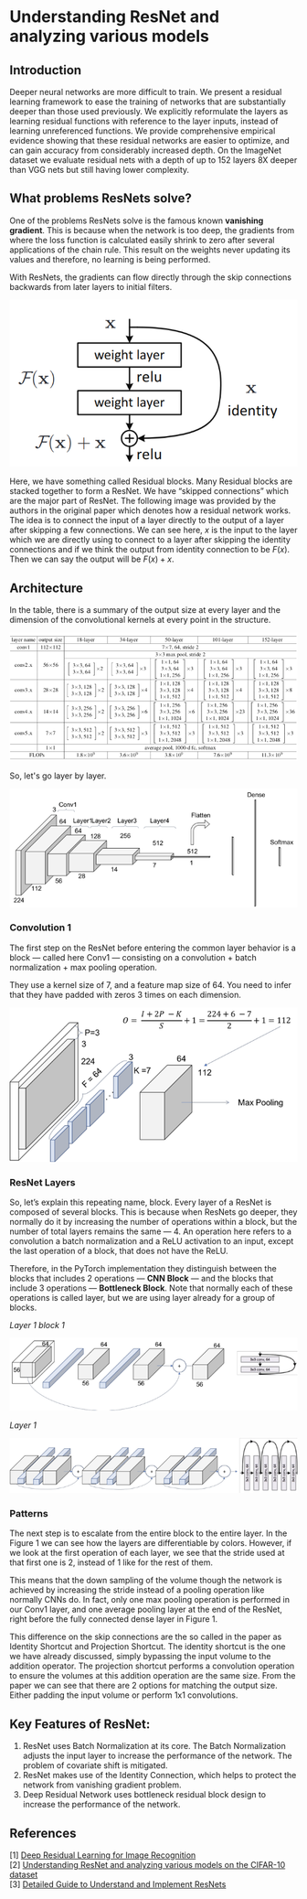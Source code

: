 # Understanding ResNet and analyzing various models

## Introduction
Deeper neural networks are more difficult to train. We present a residual learning framework to ease the training
of networks that are substantially deeper than those used previously. We explicitly reformulate the layers as learning residual functions with reference to the layer inputs, instead of learning unreferenced functions. We provide comprehensive empirical evidence showing that these residual networks are easier to optimize, and can gain accuracy from considerably increased depth. On the ImageNet dataset we evaluate residual nets with a depth of up to 152 layers 8X deeper than VGG nets but still having lower complexity.

## What problems ResNets solve?
One of the problems ResNets solve is the famous known **vanishing gradient**. This is because when the network is too deep, the gradients from where the loss function is calculated easily shrink to zero after several applications of the chain rule. This result on the weights never updating its values and therefore, no learning is being performed.

With ResNets, the gradients can flow directly through the skip connections backwards from later layers to initial filters.

![](images/residual.png)

Here, we have something called Residual blocks. Many Residual blocks are stacked together to form a ResNet. We have “skipped connections” which are the major part of ResNet. The following image was provided by the authors in the original paper which denotes how a residual network works. The idea is to connect the input of a layer directly to the output of a layer after skipping a few connections. We can see here, $x$ is the input to the layer which we are directly using to connect to a layer after skipping the identity connections and if we think the output from identity connection to be $F(x)$. Then we can say the output will be $F(x) + x$.

## Architecture
In the table, there is a summary of the output size at every layer and the dimension of the convolutional kernels at every point in the structure.

![](images/table_architecture.png)

So, let's go layer by layer.

![](images/resnet32.png)

### Convolution 1

The first step on the ResNet before entering the common layer behavior is a block — called here Conv1 — consisting on a convolution + batch normalization + max pooling operation.

They use a kernel size of 7, and a feature map size of 64. You need to infer that they have padded with zeros 3 times on each dimension.

![](images/conv1.png)

### ResNet Layers

So, let’s explain this repeating name, block. Every layer of a ResNet is composed of several blocks. This is because when ResNets go deeper, they normally do it by increasing the number of operations within a block, but the number of total layers remains the same — 4. An operation here refers to a convolution a batch normalization and a ReLU activation to an input, except the last operation of a block, that does not have the ReLU.

Therefore, in the PyTorch implementation they distinguish between the blocks that includes 2 operations — **CNN Block** — and the blocks that include 3 operations — **Bottleneck Block**. Note that normally each of these operations is called layer, but we are using layer already for a group of blocks.

*Layer 1 block 1*

![](images/layer1-block1.png)

*Layer 1*

![](images/layer1.png)

### Patterns

The next step is to escalate from the entire block to the entire layer. In the Figure 1 we can see how the layers are differentiable by colors. However, if we look at the first operation of each layer, we see that the stride used at that first one is 2, instead of 1 like for the rest of them.

This means that the down sampling of the volume though the network is achieved by increasing the stride instead of a pooling operation like normally CNNs do. In fact, only one max pooling operation is performed in our Conv1 layer, and one average pooling layer at the end of the ResNet, right before the fully connected dense layer in Figure 1.

This difference on the skip connections are the so called in the paper as Identity Shortcut and Projection Shortcut. The identity shortcut is the one we have already discussed, simply bypassing the input volume to the addition operator. The projection shortcut performs a convolution operation to ensure the volumes at this addition operation are the same size. From the paper we can see that there are 2 options for matching the output size. Either padding the input volume or perform 1x1 convolutions.

## Key Features of ResNet:

1. ResNet uses Batch Normalization at its core. The Batch Normalization adjusts the input layer to increase the performance of the network. The problem of covariate shift is mitigated.
2. ResNet makes use of the Identity Connection, which helps to protect the network from vanishing gradient problem.
3. Deep Residual Network uses bottleneck residual block design to increase the performance of the network.

## References
[1] [Deep Residual Learning for Image Recognition](https://arxiv.org/pdf/1512.03385.pdf) \
[2] [Understanding ResNet and analyzing various models on the CIFAR-10 dataset](https://www.analyticsvidhya.com/blog/2021/06/understanding-resnet-and-analyzing-various-models-on-the-cifar-10-dataset/) \
[3] [Detailed Guide to Understand and Implement ResNets](https://cv-tricks.com/keras/understand-implement-resnets/)
